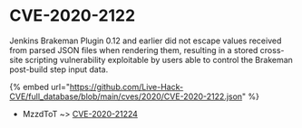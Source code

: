 # CVE-2020-2122

Jenkins Brakeman Plugin 0.12 and earlier did not escape values received from parsed JSON files when rendering them, resulting in a stored cross-site scripting vulnerability exploitable by users able to control the Brakeman post-build step input data.

{% embed url="https://github.com/Live-Hack-CVE/full_database/blob/main/cves/2020/CVE-2020-2122.json" %}


* MzzdToT ~> [CVE-2020-21224](https://zeste.alice-snow.ru/2020/database/cve-2020-2122/cve-2020-21224-mzzdtot)